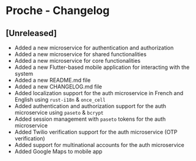 # Proche - Changelog

## [Unreleased]

- Added a new microservice for authentication and authorization
- Added a new microservice for shared functionalities
- Added a new microservice for core functionalities
- Added a new Flutter-based mobile application for interacting with the system
- Added a new README.md file
- Added a new CHANGELOG.md file
- Added localization support for the auth microservice in French and English using `rust-i18n` & `once_cell`
- Added authentication and authorization support for the auth microservice using `paseto` & `bcrypt`
- Added session management with `paseto` tokens for the auth microservice
- Added Twilio verification support for the auth microservice (OTP verification)
- Added support for multinational accounts for the auth microservice
- Added Google Maps to mobile app